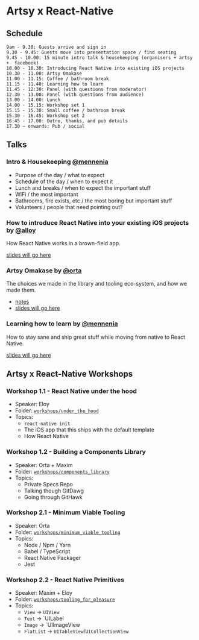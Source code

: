 # Artsy x React-Native

## Schedule

```
9am - 9.30: Guests arrive and sign in
9.30 - 9.45: Guests move into presentation space / find seating
9.45 - 10.00: 15 minute intro talk & housekeeping (organisers + artsy +  facebook)
10.00 - 10.30: Introducing React Native into existing iOS projects
10.30 - 11.00: Artsy Omakase
11.00 - 11.15: Coffee / bathroom break
11.15 - 11.40: Learning how to learn
11.45 - 12:30: Panel (with questions from moderator)
12.30 - 13.00: Panel (with questions from audience)
13.00 - 14.00: Lunch
14.00 - 15.15: Workshop set 1
15.15 - 15.30: Small coffee / bathroom break
15.30 - 16.45: Workshop set 2
16:45 - 17.00: Outro, thanks, and pub details
17.30 — onwards: Pub / social
```

## Talks

### Intro & Housekeeping [@mennenia][]

- Purpose of the day / what to expect
- Schedule of the day / when to expect it
- Lunch and breaks / when to expect the important stuff
- WiFi / the most important
- Bathrooms, fire exists, etc / the most boring but important stuff
- Volunteers / people that need pointing out?

### How to introduce React Native into your existing iOS projects by [@alloy][]

How React Native works in a brown-field app.

[slides will go here]()

### Artsy Omakase by [@orta][]

The choices we made in the library and tooling eco-system, and how we made them.

- [notes](talks/artsy_omakase.md)
- [slides will go here]()

### Learning how to learn by [@mennenia][]

How to stay sane and ship great stuff while moving from native to React Native.

[slides will go here]()

## Artsy x React-Native Workshops

### Workshop 1.1 - React Native under the hood

- Speaker: Eloy
- Folder: [`workshops/under_the_hood`](workshops/under_the_hood)
- Topics:
  - `react-native init`
  - The iOS app that this ships with the default template
  - How React Native

### Workshop 1.2 - Building a Components Library

- Speaker: Orta + Maxim
- Folder: [`workshops/components_library`](workshops/components_library)
- Topics:
  - Private Specs Repo
  - Talking though GitDawg
  - Going through GitHawk

### Workshop 2.1 - Minimum Viable Tooling

- Speaker: Orta
- Folder: [`workshops/minimum_viable_tooling`](workshops/minimum_viable_tooling)
- Topics:
  - Node / Npm / Yarn
  - Babel / TypeScript
  - React Native Packager
  - Jest

### Workshop 2.2 - React Native Primitives

- Speaker: Maxim + Eloy
- Folder: [`workshops/tooling_for_pleasure`](workshops/tooling_for_pleasure)
- Topics:
  - `View` -> `UIView`
  - `Text` -> `UILabel
  - `Image` -> `UIImageView
  - `FlatList` -> `UITableView`/`UICollectionView`

[@orta]: https://twitter.com/orta
[@alloy]: https://twitter.com/alloy
[@mennenia]: https://twitter.com/mennenia
